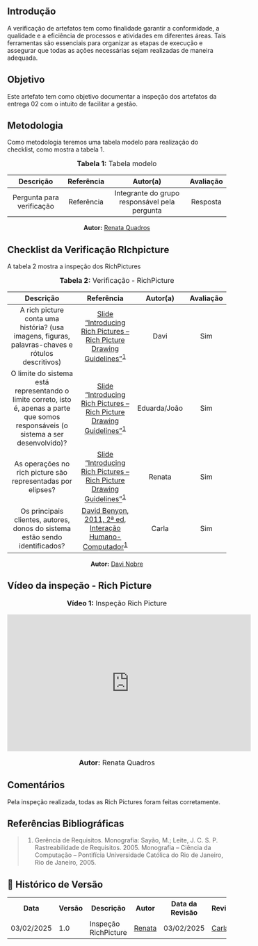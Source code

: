 ## Introdução
A verificação de artefatos tem como finalidade garantir a conformidade, a qualidade e a eficiência de processos e atividades em diferentes áreas. Tais ferramentas são essenciais para organizar as etapas de execução e assegurar que todas as ações necessárias sejam realizadas de maneira adequada. 

## Objetivo
Este artefato tem como objetivo documentar a inspeção dos artefatos da entrega 02 com o intuito de facilitar a gestão. 

## Metodologia
Como metodologia teremos uma tabela modelo para realização do checklist, como mostra a tabela 1. 

<center>
<font size="3"><b>Tabela 1:</b> Tabela modelo </font>

| Descrição | Referência | Autor(a) | Avaliação |
|:---------:|:---------:|:-----------:|:-------:|
| Pergunta para verificação | Referência | Integrante do grupo responsável pela pergunta | Resposta |

<p align="center"><b>Autor:</b> <a href="https://github.com/Renatinha28">Renata Quadros</a></p> 
</center>

## Checklist da Verificação RIchpicture

A tabela 2 mostra a inspeção dos RichPictures

<center>
<font size="3"><b>Tabela 2:</b> Verificação - RichPicture </font>

| Descrição | Referência | Autor(a) | Avaliação |
|:---------:|:---------:|:-----------:|:--------:|
| A rich picture conta uma história? (usa imagens, figuras, palavras-chaves e rótulos descritivos) | [Slide “Introducing Rich Pictures – Rich Picture Drawing Guidelines”](../../assets/images/RP1.png)<sup>[1](#ref1) | Davi | Sim |
| O limite do sistema está representando o limite correto, isto é, apenas a parte que somos responsáveis (o sistema a ser desenvolvido)? | [Slide “Introducing Rich Pictures – Rich Picture Drawing Guidelines”](../../assets/images/RP5.png)<sup>[1](#ref1)  | Eduarda/João | Sim |
| As operações no rich picture são representadas por elipses?  | [Slide “Introducing Rich Pictures – Rich Picture Drawing Guidelines”](../../assets/images/RP2.png)<sup>[1](#ref1)  | Renata | Sim |
| Os principais clientes, autores, donos do sistema estão sendo identificados? | [David Benyon, 2011, 2ª ed, Interação Humano-Computador](../../assets/images/RP8.png)<sup>[1](#ref1)  | Carla | Sim |

<p align="center"><b>Autor:</b> <a href="https://github.com/Renatinha28">Davi Nobre</a></p> 
</center>

## Vídeo da inspeção - Rich Picture

<div align="center">
<font size="3"><p style="text-align: center"><b>Vídeo 1:</b> Inspeção Rich Picture</p></font>
    <iframe width="560" height="315" src="https://www.youtube.com/embed/yATQE5vvQs8" frameborder="0" allow="accelerometer; autoplay; clipboard-write; encrypted-media; gyroscope; picture-in-picture" allowfullscreen></iframe>
<font size="3"><p style="text-align: center"><b>Autor:</b> Renata Quadros</p></font>
</div>

## Comentários

Pela inspeção realizada, todas as Rich Pictures foram feitas corretamente. 



## Referências Bibliográficas
> 1. <a id="ref1"></a> Gerência de Requisitos. Monografia: Sayão, M.; Leite, J. C. S. P. Rastreabilidade de Requisitos. 2005. Monografia – Ciência da Computação – Pontifícia Universidade Católica do Rio de Janeiro, Rio de Janeiro, 2005.


## :round_pushpin: Histórico de Versão 

<div align="center">
    <table>
        <tr>
            <th>Data</th>
            <th>Versão</th>
            <th>Descrição</th>
            <th>Autor</th>
            <th>Data da Revisão</th>
            <th>Revisor</th>
        </tr>
        <tr>
            <td>03/02/2025</td>
            <td>1.0</td>
            <td>Inspeção RichPicture</td>
            <td><a href="https://github.com/Renatinha28">Renata</a></td>
            <td>03/02/2025</td>
            <td><a href="https://github.com/ccarlaa">Carla</a></td>
        </tr>
    </table>
</div>